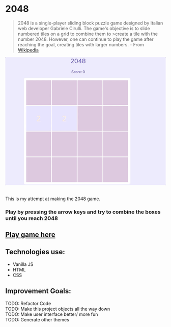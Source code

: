 
<h1> 2048</h1>



>2048 is a single-player sliding block puzzle game designed by Italian web developer Gabriele Cirulli. The game's objective is to slide numbered tiles on a grid to combine them to >create a tile with the number 2048. However, one can continue to play the game after reaching the goal, creating tiles with larger numbers.
    - From [Wikipedia][wiki-link]

   [wiki-link]: https://en.wikipedia.org/wiki/2048_(video_game) 


![demo](demo.gif)

<br>
This is my attempt at making the 2048 game. <br>

### Play by pressing the arrow keys and try to combine the boxes until you reach 2048

## [Play game here](https://chi37.github.io/2048)

## Technologies use:
* Vanilla JS
* HTML
* CSS 

## Improvement Goals:
TODO: Refactor Code <br>
TODO: Make this project objects all the way down <br>
TODO: Make user interface better/ more fun <br>
TODO: Generate other themes

